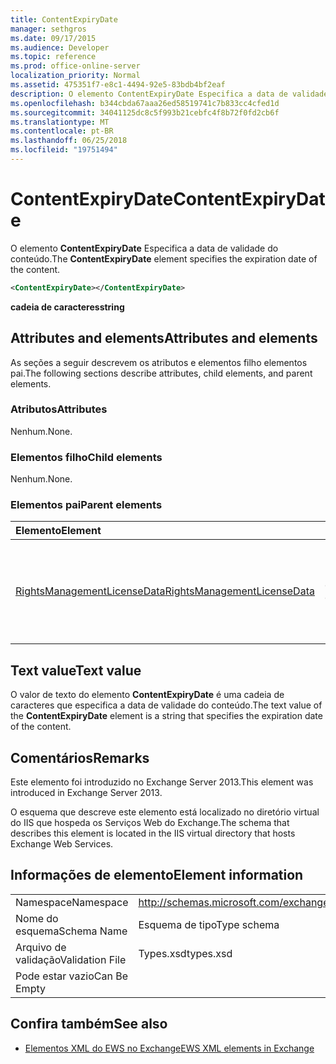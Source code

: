```yaml
---
title: ContentExpiryDate
manager: sethgros
ms.date: 09/17/2015
ms.audience: Developer
ms.topic: reference
ms.prod: office-online-server
localization_priority: Normal
ms.assetid: 475351f7-e8c1-4494-92e5-83bdb4bf2eaf
description: O elemento ContentExpiryDate Especifica a data de validade do conteúdo.
ms.openlocfilehash: b344cbda67aaa26ed58519741c7b833cc4cfed1d
ms.sourcegitcommit: 34041125dc8c5f993b21cebfc4f8b72f0fd2cb6f
ms.translationtype: MT
ms.contentlocale: pt-BR
ms.lasthandoff: 06/25/2018
ms.locfileid: "19751494"
---
```

# <a name="contentexpirydate"></a><span data-ttu-id="bb1d3-103">ContentExpiryDate</span><span class="sxs-lookup"><span data-stu-id="bb1d3-103">ContentExpiryDate</span></span>

<span data-ttu-id="bb1d3-104">O elemento **ContentExpiryDate** Especifica a data de validade do conteúdo.</span><span class="sxs-lookup"><span data-stu-id="bb1d3-104">The **ContentExpiryDate** element specifies the expiration date of the content.</span></span> 
  
```XML
<ContentExpiryDate></ContentExpiryDate>
```

 <span data-ttu-id="bb1d3-105">**cadeia de caracteres**</span><span class="sxs-lookup"><span data-stu-id="bb1d3-105">**string**</span></span>
## <a name="attributes-and-elements"></a><span data-ttu-id="bb1d3-106">Attributes and elements</span><span class="sxs-lookup"><span data-stu-id="bb1d3-106">Attributes and elements</span></span>

<span data-ttu-id="bb1d3-107">As seções a seguir descrevem os atributos e elementos filho elementos pai.</span><span class="sxs-lookup"><span data-stu-id="bb1d3-107">The following sections describe attributes, child elements, and parent elements.</span></span>
  
### <a name="attributes"></a><span data-ttu-id="bb1d3-108">Atributos</span><span class="sxs-lookup"><span data-stu-id="bb1d3-108">Attributes</span></span>

<span data-ttu-id="bb1d3-109">Nenhum.</span><span class="sxs-lookup"><span data-stu-id="bb1d3-109">None.</span></span>
  
### <a name="child-elements"></a><span data-ttu-id="bb1d3-110">Elementos filho</span><span class="sxs-lookup"><span data-stu-id="bb1d3-110">Child elements</span></span>

<span data-ttu-id="bb1d3-111">Nenhum.</span><span class="sxs-lookup"><span data-stu-id="bb1d3-111">None.</span></span>
  
### <a name="parent-elements"></a><span data-ttu-id="bb1d3-112">Elementos pai</span><span class="sxs-lookup"><span data-stu-id="bb1d3-112">Parent elements</span></span>

|<span data-ttu-id="bb1d3-113">**Elemento**</span><span class="sxs-lookup"><span data-stu-id="bb1d3-113">**Element**</span></span>|<span data-ttu-id="bb1d3-114">**Descrição**</span><span class="sxs-lookup"><span data-stu-id="bb1d3-114">**Description**</span></span>|
|:-----|:-----|
|[<span data-ttu-id="bb1d3-115">RightsManagementLicenseData</span><span class="sxs-lookup"><span data-stu-id="bb1d3-115">RightsManagementLicenseData</span></span>](rightsmanagementlicensedata.md) <br/> |<span data-ttu-id="bb1d3-116">Especifica informações sobre a licença de gerenciamento de direitos.</span><span class="sxs-lookup"><span data-stu-id="bb1d3-116">Specifies information about the rights management license.</span></span>  <br/> |
   
## <a name="text-value"></a><span data-ttu-id="bb1d3-117">Text value</span><span class="sxs-lookup"><span data-stu-id="bb1d3-117">Text value</span></span>

<span data-ttu-id="bb1d3-118">O valor de texto do elemento **ContentExpiryDate** é uma cadeia de caracteres que especifica a data de validade do conteúdo.</span><span class="sxs-lookup"><span data-stu-id="bb1d3-118">The text value of the **ContentExpiryDate** element is a string that specifies the expiration date of the content.</span></span> 
  
## <a name="remarks"></a><span data-ttu-id="bb1d3-119">Comentários</span><span class="sxs-lookup"><span data-stu-id="bb1d3-119">Remarks</span></span>

<span data-ttu-id="bb1d3-120">Este elemento foi introduzido no Exchange Server 2013.</span><span class="sxs-lookup"><span data-stu-id="bb1d3-120">This element was introduced in Exchange Server 2013.</span></span>
  
<span data-ttu-id="bb1d3-121">O esquema que descreve este elemento está localizado no diretório virtual do IIS que hospeda os Serviços Web do Exchange.</span><span class="sxs-lookup"><span data-stu-id="bb1d3-121">The schema that describes this element is located in the IIS virtual directory that hosts Exchange Web Services.</span></span>
  
## <a name="element-information"></a><span data-ttu-id="bb1d3-122">Informações de elemento</span><span class="sxs-lookup"><span data-stu-id="bb1d3-122">Element information</span></span>

|||
|:-----|:-----|
|<span data-ttu-id="bb1d3-123">Namespace</span><span class="sxs-lookup"><span data-stu-id="bb1d3-123">Namespace</span></span>  <br/> |http://schemas.microsoft.com/exchange/services/2006/types  <br/> |
|<span data-ttu-id="bb1d3-124">Nome do esquema</span><span class="sxs-lookup"><span data-stu-id="bb1d3-124">Schema Name</span></span>  <br/> |<span data-ttu-id="bb1d3-125">Esquema de tipo</span><span class="sxs-lookup"><span data-stu-id="bb1d3-125">Type schema</span></span>  <br/> |
|<span data-ttu-id="bb1d3-126">Arquivo de validação</span><span class="sxs-lookup"><span data-stu-id="bb1d3-126">Validation File</span></span>  <br/> |<span data-ttu-id="bb1d3-127">Types.xsd</span><span class="sxs-lookup"><span data-stu-id="bb1d3-127">types.xsd</span></span>  <br/> |
|<span data-ttu-id="bb1d3-128">Pode estar vazio</span><span class="sxs-lookup"><span data-stu-id="bb1d3-128">Can Be Empty</span></span>  <br/> ||
   
## <a name="see-also"></a><span data-ttu-id="bb1d3-129">Confira também</span><span class="sxs-lookup"><span data-stu-id="bb1d3-129">See also</span></span>



- [<span data-ttu-id="bb1d3-130">Elementos XML do EWS no Exchange</span><span class="sxs-lookup"><span data-stu-id="bb1d3-130">EWS XML elements in Exchange</span></span>](ews-xml-elements-in-exchange.md)

